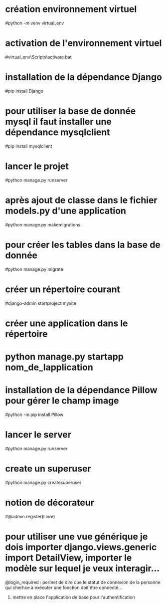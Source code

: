 # création environnement virtuel
#python -m venv virtual_env

# activation de l'environnement virtuel
#virtual_env\Scripts\activate.bat

# installation de la dépendance Django
#pip install Django

# pour utiliser la base de donnée mysql il faut installer une dépendance mysqlclient
#pip install mysqlclient

# lancer le projet
#python manage.py runserver

# après ajout de classe dans le fichier models.py d'une application
#python manage.py makemigrations

# pour créer les tables dans la base de donnée
#python manage.py migrate

# créer un répertoire courant
#django-admin startproject mysite

# créer une application dans le répertoire
# python manage.py startapp nom_de_lapplication

# installation de la dépendance Pillow pour gérer le champ image
#python -m pip install Pillow


# lancer le server
#python manage.py runserver

# create un superuser
#python manage.py createsuperuser

# notion de décorateur
#@admin.register(Livre)

# pour utiliser une vue générique je dois importer django.views.generic import DetailView, importer le modèle sur lequel je veux interagir...

@login_required : permet de dire que le statut de connexion de la personne qui cherhce à exécuter une fonction doit être connecté...

1. mettre en place l'application de base pour l'authentification